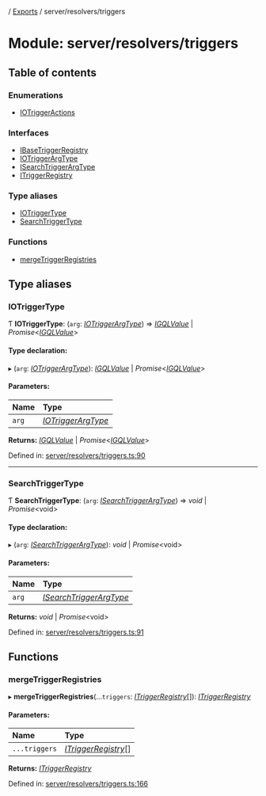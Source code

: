 [](../README.md) / [Exports](../modules.md) / server/resolvers/triggers

# Module: server/resolvers/triggers

## Table of contents

### Enumerations

- [IOTriggerActions](../enums/server_resolvers_triggers.iotriggeractions.md)

### Interfaces

- [IBaseTriggerRegistry](../interfaces/server_resolvers_triggers.ibasetriggerregistry.md)
- [IOTriggerArgType](../interfaces/server_resolvers_triggers.iotriggerargtype.md)
- [ISearchTriggerArgType](../interfaces/server_resolvers_triggers.isearchtriggerargtype.md)
- [ITriggerRegistry](../interfaces/server_resolvers_triggers.itriggerregistry.md)

### Type aliases

- [IOTriggerType](server_resolvers_triggers.md#iotriggertype)
- [SearchTriggerType](server_resolvers_triggers.md#searchtriggertype)

### Functions

- [mergeTriggerRegistries](server_resolvers_triggers.md#mergetriggerregistries)

## Type aliases

### IOTriggerType

Ƭ **IOTriggerType**: (`arg`: [*IOTriggerArgType*](../interfaces/server_resolvers_triggers.iotriggerargtype.md)) => [*IGQLValue*](../interfaces/gql_querier.igqlvalue.md) \| *Promise*<[*IGQLValue*](../interfaces/gql_querier.igqlvalue.md)\>

#### Type declaration:

▸ (`arg`: [*IOTriggerArgType*](../interfaces/server_resolvers_triggers.iotriggerargtype.md)): [*IGQLValue*](../interfaces/gql_querier.igqlvalue.md) \| *Promise*<[*IGQLValue*](../interfaces/gql_querier.igqlvalue.md)\>

#### Parameters:

Name | Type |
:------ | :------ |
`arg` | [*IOTriggerArgType*](../interfaces/server_resolvers_triggers.iotriggerargtype.md) |

**Returns:** [*IGQLValue*](../interfaces/gql_querier.igqlvalue.md) \| *Promise*<[*IGQLValue*](../interfaces/gql_querier.igqlvalue.md)\>

Defined in: [server/resolvers/triggers.ts:90](https://github.com/onzag/itemize/blob/0569bdf2/server/resolvers/triggers.ts#L90)

___

### SearchTriggerType

Ƭ **SearchTriggerType**: (`arg`: [*ISearchTriggerArgType*](../interfaces/server_resolvers_triggers.isearchtriggerargtype.md)) => *void* \| *Promise*<void\>

#### Type declaration:

▸ (`arg`: [*ISearchTriggerArgType*](../interfaces/server_resolvers_triggers.isearchtriggerargtype.md)): *void* \| *Promise*<void\>

#### Parameters:

Name | Type |
:------ | :------ |
`arg` | [*ISearchTriggerArgType*](../interfaces/server_resolvers_triggers.isearchtriggerargtype.md) |

**Returns:** *void* \| *Promise*<void\>

Defined in: [server/resolvers/triggers.ts:91](https://github.com/onzag/itemize/blob/0569bdf2/server/resolvers/triggers.ts#L91)

## Functions

### mergeTriggerRegistries

▸ **mergeTriggerRegistries**(...`triggers`: [*ITriggerRegistry*](../interfaces/server_resolvers_triggers.itriggerregistry.md)[]): [*ITriggerRegistry*](../interfaces/server_resolvers_triggers.itriggerregistry.md)

#### Parameters:

Name | Type |
:------ | :------ |
`...triggers` | [*ITriggerRegistry*](../interfaces/server_resolvers_triggers.itriggerregistry.md)[] |

**Returns:** [*ITriggerRegistry*](../interfaces/server_resolvers_triggers.itriggerregistry.md)

Defined in: [server/resolvers/triggers.ts:166](https://github.com/onzag/itemize/blob/0569bdf2/server/resolvers/triggers.ts#L166)
